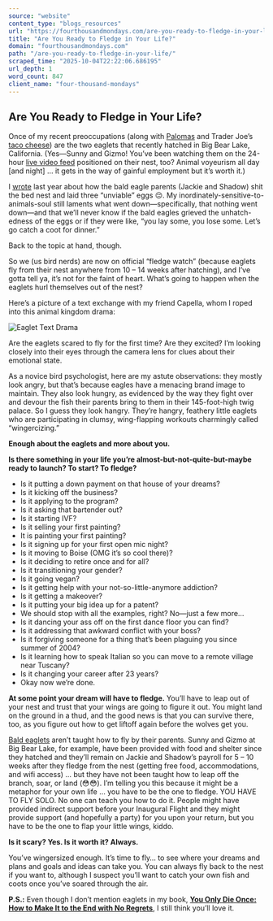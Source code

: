 ```yaml
---
source: "website"
content_type: "blogs_resources"
url: "https://fourthousandmondays.com/are-you-ready-to-fledge-in-your-life/"
title: "Are You Ready to Fledge in Your Life?"
domain: "fourthousandmondays.com"
path: "/are-you-ready-to-fledge-in-your-life/"
scraped_time: "2025-10-04T22:22:06.686195"
url_depth: 1
word_count: 847
client_name: "four-thousand-mondays"
---
```


## Are You Ready to Fledge in Your Life?

Once of my recent preoccupations (along with [Palomas](https://www.liquor.com/recipes/paloma/) and Trader Joe’s [taco cheese](https://www.traderjoes.com/home/products/pdp/taco-seasoned-gouda-cheese-076316)) are the two eaglets that recently hatched in Big Bear Lake, California. (Yes—Sunny and Gizmo! You’ve been watching them on the 24-hour [live video feed](https://www.youtube.com/watch?v=B4-L2nfGcuE) positioned on their nest, too? Animal voyeurism all day \[and night\] … it gets in the way of gainful employment but it’s worth it.)

I [wrote](https://fourthousandmondays.com/harsh-life-lessons-learned-from-a-bald-eagles-nest/) last year about how the bald eagle parents (Jackie and Shadow) shit the bed nest and laid three “unviable” eggs 😔. My inordinately-sensitive-to-animals-soul still laments what went down—specifically, that nothing went down—and that we’ll never know if the bald eagles grieved the unhatch-edness of the eggs or if they were like, “you lay some, you lose some. Let’s go catch a coot for dinner.”

Back to the topic at hand, though.

So we (us bird nerds) are now on official “fledge watch” (because eaglets fly from their nest anywhere from 10 – 14 weeks after hatching), and I’ve gotta tell ya, it’s not for the faint of heart. What’s going to happen when the eaglets hurl themselves out of the nest?

Here’s a picture of a text exchange with my friend Capella, whom I roped into this animal kingdom drama:

![Eaglet Text Drama](https://fourthousandmondays.com/wp-content/uploads/2025/05/Screenshot-2025-05-22-at-3.24.58 PM-1-130x300.png)

Are the eaglets scared to fly for the first time? Are they excited? I’m looking closely into their eyes through the camera lens for clues about their emotional state.

As a novice bird psychologist, here are my astute observations: they mostly look angry, but that’s because eagles have a menacing brand image to maintain. They also look hungry, as evidenced by the way they fight over and devour the fish their parents bring to them in their 145-foot-high twig palace. So I guess they look hangry. They’re hangry, feathery little eaglets who are participating in clumsy, wing-flapping workouts charmingly called “wingercizing.”

**Enough about the eaglets and more about you.**

**Is there something in your life you’re almost-but-not-quite-but-maybe ready to launch? To start? To fledge?**

*   Is it putting a down payment on that house of your dreams?
*   Is it kicking off the business?
*   Is it applying to the program?
*   Is it asking that bartender out?
*   Is it starting IVF?
*   Is it selling your first painting?
*   It is painting your first painting?
*   Is it signing up for your first open mic night?
*   Is it moving to Boise (OMG it’s so cool there)?
*   Is it deciding to retire once and for all?
*   Is it transitioning your gender?
*   Is it going vegan?
*   Is it getting help with your not-so-little-anymore addiction?
*   Is it getting a makeover?
*   Is it putting your big idea up for a patent?
*   We should stop with all the examples, right? No—just a few more…
*   Is it dancing your ass off on the first dance floor you can find?
*   Is it addressing that awkward conflict with your boss?
*   Is it forgiving someone for a thing that’s been plaguing you since summer of 2004?
*   Is it learning how to speak Italian so you can move to a remote village near Tuscany?
*   Is it changing your career after 23 years?
*   Okay now we’re done.

**At some point your dream will have to fledge.** You’ll have to leap out of your nest and trust that your wings are going to figure it out. You might land on the ground in a thud, and the good news is that you can survive there, too, as you figure out how to get liftoff again before the wolves get you.

[Bald eaglets](https://birdsoftheworld.org/bow/species/baleag/cur/introduction) aren’t taught how to fly by their parents. Sunny and Gizmo at Big Bear Lake, for example, have been provided with food and shelter since they hatched and they’ll remain on Jackie and Shadow’s payroll for 5 – 10 weeks after they fledge from the nest (getting free food, accommodations, and wifi access) … but they have not been taught how to leap off the branch, soar, or land (😳😳). I’m telling you this because it might be a metaphor for your own life … you have to be the one to fledge. YOU HAVE TO FLY SOLO. No one can teach you how to do it. People might have provided indirect support before your Inaugural Flight and they might provide support (and hopefully a party) for you upon your return, but you have to be the one to flap your little wings, kiddo.

**Is it scary? Yes. Is it worth it? Always.**

You’ve wingersized enough. It’s time to fly… to see where your dreams and plans and goals and ideas can take you. You can always fly back to the nest if you want to, although I suspect you’ll want to catch your own fish and coots once you’ve soared through the air.

**P.S.:** Even though I don’t mention eaglets in my book, [**You Only Die Once: How to Make It to the End with No Regrets**](https://fourthousandmondays.com/book/), I still think you’ll love it.